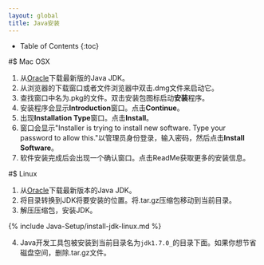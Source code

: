 ```yaml
---
layout: global
title: Java安装
---
```


* Table of Contents
{:toc}

#$ Mac OSX

1.  从[Oracle](http://www.oracle.com/technetwork/java/javase/downloads/index.html)下载最新版的Java JDK。
2.  从浏览器的下载窗口或者文件浏览器中双击.dmg文件来启动它。
3.  查找窗口中名为.pkg的文件。双击安装包图标启动**安装**程序。
4.  安装程序会显示**Introduction**窗口。点击**Continue**。
5.  出现**Installation Type**窗口。点击**Install**。
6.  窗口会显示"Installer is trying to install new software. Type your password to allow this."以管理员身份登录，输入密码，然后点击**Install Software**。
7.  软件安装完成后会出现一个确认窗口。点击ReadMe获取更多的安装信息。

#$ Linux

1.  从[Oracle](http://www.oracle.com/technetwork/java/javase/downloads/index.html)下载最新版本的Java JDK。
2.  将目录转换到JDK将要安装的位置。将.tar.gz压缩包移动到当前目录。
3.  解压压缩包，安装JDK。

{% include Java-Setup/install-jdk-linux.md %}

4.  Java开发工具包被安装到当前目录名为`jdk1.7.0_`的目录下面。如果你想节省磁盘空间，删除.tar.gz文件。

